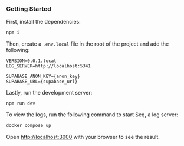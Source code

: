 ### Getting Started

First, install the dependencies:

```bash
npm i
```

Then, create a `.env.local` file in the root of the project and add the following:

```env
VERSION=0.0.1.local
LOG_SERVER=http://localhost:5341

SUPABASE_ANON_KEY={anon_key}
SUPABASE_URL={supabase_url}
```

Lastly, run the development server:

```bash
npm run dev
```

To view the logs, run the following command to start Seq, a log server:

```bash
docker compose up
```

Open [http://localhost:3000](http://localhost:3000) with your browser to see the result.
